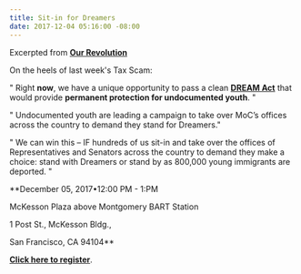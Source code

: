 ```yaml
---
title: Sit-in for Dreamers
date: 2017-12-04 05:16:00 -08:00
---
```


Excerpted from [**Our Revolution**](https://ourrevolution.com/ourdream/) 

On the heels of last week's Tax Scam:

"  Right **now**, we have a unique opportunity to pass a clean [**DREAM Act**](https://www.indivisible.org/resource/tell-senator-defend-daca-support-durbin-graham-dream-act/) that would provide **permanent protection for undocumented youth**.  "

"  Undocumented youth are leading a campaign to take over MoC’s offices across the country to demand they stand for Dreamers." 
 
"  We can win this – IF hundreds of us sit-in and take over the offices of Representatives and Senators across the country to demand they make a choice: stand with Dreamers or stand by as 800,000 young immigrants are deported.  "

**December 05, 2017•12:00 PM - 1:PM

McKesson Plaza above Montgomery BART Station

1 Post St., McKesson Bldg.,
 
San Francisco, CA 94104**

[**Click here to register**](https://actionnetwork.org/events/cleandreamact-notaxscam-openinternet-sit-in).